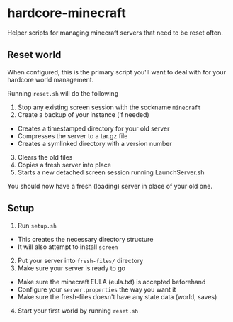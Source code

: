 # hardcore-minecraft
Helper scripts for managing minecraft servers that need to be reset often.

## Reset world
When configured, this is the primary script you'll want to deal with for 
your hardcore world management. 

Running `reset.sh` will do the following

1. Stop any existing screen session with the sockname `minecraft`
2. Create a backup of your instance (if needed)
  * Creates a timestamped directory for your old server
  * Compresses the server to a tar.gz file
  * Creates a symlinked directory with a version number
3. Clears the old files
4. Copies a fresh server into place
5. Starts a new detached screen session running LaunchServer.sh

You should now have a fresh (loading) server in place of your old one.

## Setup
1. Run `setup.sh`
  * This creates the necessary directory structure
  * It will also attempt to install `screen`
2. Put your server into `fresh-files/` directory
3. Make sure your server is ready to go
  * Make sure the minecraft EULA (eula.txt) is accepted beforehand
  * Configure your `server.properties` the way you want it
  * Make sure the fresh-files doesn't have any state data (world, saves)
4. Start your first world by running `reset.sh`
